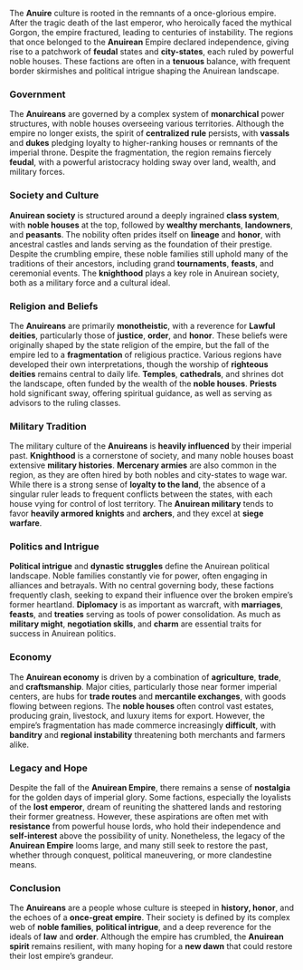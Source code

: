The **Anuire** culture is rooted in the remnants of a once-glorious empire. After the tragic death of the last emperor, who heroically faced the mythical Gorgon, the empire fractured, leading to centuries of instability. The regions that once belonged to the **Anuirean** Empire declared independence, giving rise to a patchwork of **feudal** states and **city-states**, each ruled by powerful noble houses. These factions are often in a **tenuous** balance, with frequent border skirmishes and political intrigue shaping the Anuirean landscape.

### Government

The **Anuireans** are governed by a complex system of **monarchical** power structures, with noble houses overseeing various territories. Although the empire no longer exists, the spirit of **centralized rule** persists, with **vassals** and **dukes** pledging loyalty to higher-ranking houses or remnants of the imperial throne. Despite the fragmentation, the region remains fiercely **feudal**, with a powerful aristocracy holding sway over land, wealth, and military forces.

### Society and Culture

**Anuirean society** is structured around a deeply ingrained **class system**, with **noble houses** at the top, followed by **wealthy merchants**, **landowners**, and **peasants**. The nobility often prides itself on **lineage** and **honor**, with ancestral castles and lands serving as the foundation of their prestige. Despite the crumbling empire, these noble families still uphold many of the traditions of their ancestors, including grand **tournaments**, **feasts**, and ceremonial events. The **knighthood** plays a key role in Anuirean society, both as a military force and a cultural ideal.

### Religion and Beliefs

The **Anuireans** are primarily **monotheistic**, with a reverence for **Lawful deities**, particularly those of **justice**, **order**, and **honor**. These beliefs were originally shaped by the state religion of the empire, but the fall of the empire led to a **fragmentation** of religious practice. Various regions have developed their own interpretations, though the worship of **righteous deities** remains central to daily life. **Temples**, **cathedrals**, and shrines dot the landscape, often funded by the wealth of the **noble houses**. **Priests** hold significant sway, offering spiritual guidance, as well as serving as advisors to the ruling classes.

### Military Tradition

The military culture of the **Anuireans** is **heavily influenced** by their imperial past. **Knighthood** is a cornerstone of society, and many noble houses boast extensive **military histories**. **Mercenary armies** are also common in the region, as they are often hired by both nobles and city-states to wage war. While there is a strong sense of **loyalty to the land**, the absence of a singular ruler leads to frequent conflicts between the states, with each house vying for control of lost territory. The **Anuirean military** tends to favor **heavily armored knights** and **archers**, and they excel at **siege warfare**.

### Politics and Intrigue

**Political intrigue** and **dynastic struggles** define the Anuirean political landscape. Noble families constantly vie for power, often engaging in alliances and betrayals. With no central governing body, these factions frequently clash, seeking to expand their influence over the broken empire’s former heartland. **Diplomacy** is as important as warcraft, with **marriages**, **feasts**, and **treaties** serving as tools of power consolidation. As much as **military might**, **negotiation skills**, and **charm** are essential traits for success in Anuirean politics.

### Economy

The **Anuirean economy** is driven by a combination of **agriculture**, **trade**, and **craftsmanship**. Major cities, particularly those near former imperial centers, are hubs for **trade routes** and **mercantile exchanges**, with goods flowing between regions. The **noble houses** often control vast estates, producing grain, livestock, and luxury items for export. However, the empire’s fragmentation has made commerce increasingly **difficult**, with **banditry** and **regional instability** threatening both merchants and farmers alike.

### Legacy and Hope

Despite the fall of the **Anuirean Empire**, there remains a sense of **nostalgia** for the golden days of imperial glory. Some factions, especially the loyalists of the **lost emperor**, dream of reuniting the shattered lands and restoring their former greatness. However, these aspirations are often met with **resistance** from powerful house lords, who hold their independence and **self-interest** above the possibility of unity. Nonetheless, the legacy of the **Anuirean Empire** looms large, and many still seek to restore the past, whether through conquest, political maneuvering, or more clandestine means.

### Conclusion

The **Anuireans** are a people whose culture is steeped in **history, honor**, and the echoes of a **once-great empire**. Their society is defined by its complex web of **noble families**, **political intrigue**, and a deep reverence for the ideals of **law** and **order**. Although the empire has crumbled, the **Anuirean spirit** remains resilient, with many hoping for a **new dawn** that could restore their lost empire’s grandeur.

